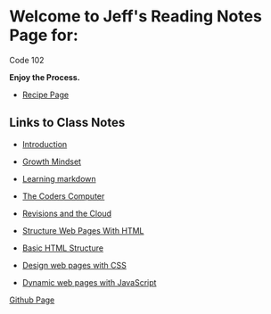 # Welcome to Jeff's Reading Notes Page for:

Code 102

**Enjoy the Process.**
- [Recipe Page](jinman36.github.io/recipe-page/)

## Links to Class Notes
- [Introduction](ABOUTME.md)

- [Growth Mindset](growth_mindset.md)

- [Learning markdown](class1.md)

- [The Coders Computer](class2.md)

- [Revisions and the Cloud](class3.md)

- [Structure Web Pages With HTML](class4.md)

- [Basic HTML Structure](html-notes)

- [Design web pages with CSS](class5.md)

- [Dynamic web pages with JavaScript](class6.md)



[Github Page](jinman36.github.io/reading-notes/)



